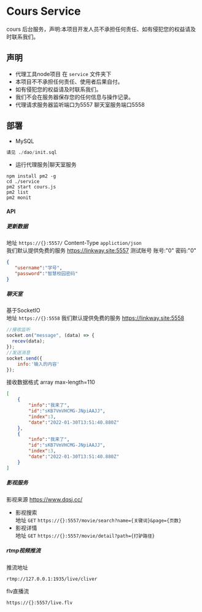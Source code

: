 # Cours Service  

cours 后台服务，声明:本项目开发人员不承担任何责任、如有侵犯您的权益请及时联系我们。

## 声明

* 代理工具node项目 在 `service` 文件夹下
* 本项目不不承担任何责任、使用者后果自付。  
* 如有侵犯您的权益请及时联系我们。
* 我们不会在服务器保存您的任何信息与操作记录。  
* 代理请求服务器监听端口为5557 聊天室服务端口5558  

## 部署  

* MySQL  

```sql
请见 ./dao/init.sql  
```

* 运行代理服务|聊天室服务

```shell
npm install pm2 -g  
cd ./service  
pm2 start cours.js  
pm2 list  
pm2 monit  
 ```

#### API  

##### 更新数据  

地址 `https://{}:5557/` Content-Type `appliction/json`  
我们默认提供免费的服务 <https://linkway.site:5557>
测试账号 账号:"0" 密码:"0"  

 ```json
{
    "username":"学号",
    "password":"智慧校园密码"
}
 ```  

##### 聊天室  

基于SocketIO  
地址 `https://{}:5558`
我们默认提供免费的服务 <https://linkway.site:5558>  

```javascript
//接收监听
socket.on("message", (data) => {
  recev(data);
});
//发送消息
socket.send({
    info:'输入的内容'
});
```

接收数据格式 array max-length=110  

```json
[
    {
        "info":"我来了",
        "id":"sKB7VmVHCMG-JNpiAAJJ",
        "index":3,
        "date":"2022-01-30T13:51:40.880Z"
    },
    {
        "info":"我来了",
        "id":"sKB7VmVHCMG-JNpiAAJJ",
        "index":3,
        "date":"2022-01-30T13:51:40.880Z"
    }
]
```
##### 影视服务  

影视来源 <https://www.dqsj.cc/>

* 影视搜索  
    地址 `GET` `https://{}:5557/movie/search?name={关键词}&page={页数}`
* 影视详情  
    地址 `GET` `https://{}:5557/movie/detail?path={打驴路径}`  


##### rtmp视频推流  

推流地址  

```shell
rtmp://127.0.0.1:1935/live/cliver
```

flv直播流  

```shell
https://{}:5557/live.flv  
```
